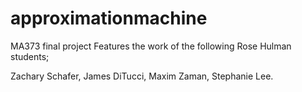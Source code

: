 # approximationmachine
MA373 final project
Features the work of the following Rose Hulman students;

Zachary Schafer, James DiTucci, Maxim Zaman, Stephanie Lee.
